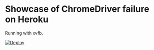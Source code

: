 # Showcase of ChromeDriver failure on Heroku

Running with xvfb.

[![Deploy](https://www.herokucdn.com/deploy/button.svg)](https://heroku.com/deploy?template=https://github.com/nesk/heroku-chrome-driver-failure/tree/xvfb)
